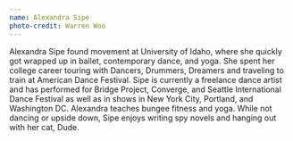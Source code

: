 ```yaml
---
name: Alexandra Sipe
photo-credit: Warren Woo
---
```

Alexandra Sipe found movement at University of Idaho, where she quickly got wrapped up in ballet, contemporary dance, and yoga. She spent her college career touring with Dancers, Drummers, Dreamers and traveling to train at American Dance Festival. Sipe is currently a freelance dance artist and has performed for Bridge Project, Converge, and Seattle International Dance Festival as well as in shows in New York City, Portland, and Washington DC.
Alexandra teaches bungee fitness and yoga. While not dancing or upside down, Sipe enjoys writing spy novels and hanging out with her cat, Dude.
